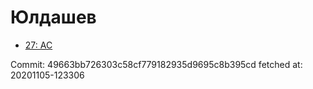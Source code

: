 # Юлдашев
- [27: AC](27.md)

Commit: 49663bb726303c58cf779182935d9695c8b395cd
 fetched at: 20201105-123306
